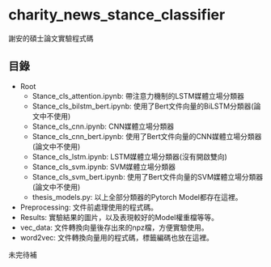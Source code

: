 # charity_news_stance_classifier

謝安的碩士論文實驗程式碼

## 目錄

+ Root
  + Stance_cls_attention.ipynb: 帶注意力機制的LSTM媒體立場分類器
  + Stance_cls_bilstm_bert.ipynb: 使用了Bert文件向量的BiLSTM分類器(論文中不使用)
  + Stance_cls_cnn.ipynb: CNN媒體立場分類器
  + Stance_cls_cnn_bert.ipynb: 使用了Bert文件向量的CNN媒體立場分類器(論文中不使用)
  + Stance_cls_lstm.ipynb: LSTM媒體立場分類器(沒有開啟雙向)
  + Stance_cls_svm.ipynb: SVM媒體立場分類器
  + Stance_cls_svm_bert.ipynb: 使用了Bert文件向量的SVM媒體立場分類器(論文中不使用)
  + thesis_models.py: 以上全部分類器的Pytorch Model都存在這裡。
+ Preprocessing: 文件前處理使用的程式碼。
+ Results: 實驗結果的圖片，以及表現較好的Model權重檔等等。
+ vec_data: 文件轉換向量後存出來的npz檔，方便實驗使用。
+ word2vec: 文件轉換向量用的程式碼，標籤編碼也放在這裡。

未完待補
